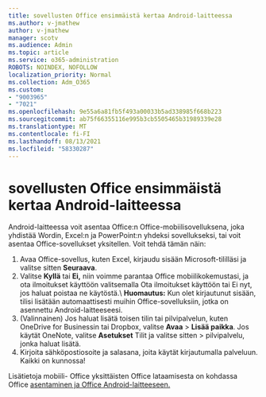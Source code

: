 ```yaml
---
title: sovellusten Office ensimmäistä kertaa Android-laitteessa
ms.author: v-jmathew
author: v-jmathew
manager: scotv
ms.audience: Admin
ms.topic: article
ms.service: o365-administration
ROBOTS: NOINDEX, NOFOLLOW
localization_priority: Normal
ms.collection: Adm_O365
ms.custom:
- "9003965"
- "7021"
ms.openlocfilehash: 9e55a6a81fb5f493a00033b5ad338985f668b223
ms.sourcegitcommit: ab75f66355116e995b3cb5505465b31989339e28
ms.translationtype: MT
ms.contentlocale: fi-FI
ms.lasthandoff: 08/13/2021
ms.locfileid: "58330287"
---
```

# <a name="set-up-office-apps-for-the-first-time-on-an-android-device"></a>sovellusten Office ensimmäistä kertaa Android-laitteessa

Android-laitteessa voit asentaa Office:n Office-mobiilisovelluksena, joka yhdistää Wordin, Excel:n ja PowerPoint:n yhdeksi sovellukseksi, tai voit asentaa Office-sovellukset yksitellen. Voit tehdä tämän näin:

1. Avaa Office-sovellus, kuten Excel, kirjaudu sisään Microsoft-tililläsi ja valitse sitten **Seuraava**.
2. Valitse **Kyllä** tai **Ei,** niin voimme parantaa Office mobiilikokemustasi, ja ota  ilmoitukset käyttöön valitsemalla Ota ilmoitukset käyttöön tai Ei nyt, jos haluat poistaa ne käytöstä.\ 
    **Huomautus:** Kun olet kirjautunut sisään, tilisi lisätään automaattisesti muihin Office-sovelluksiin, jotka on asennettu Android-laitteeseesi.
3. (Valinnainen) Jos haluat lisätä toisen tilin tai pilvipalvelun, kuten OneDrive for Businessin tai Dropbox, valitse **Avaa**  >  **Lisää paikka**. Jos käytät OneNote, valitse **Asetukset** Tilit ja valitse sitten  >  pilvipalvelu, jonka haluat lisätä.
4. Kirjoita sähköpostiosoite ja salasana, joita käytät kirjautumalla palveluun. Kaikki on kunnossa!

Lisätietoja mobiili- Office yksittäisten Office lataamisesta on kohdassa Office [asentaminen ja Office Android-laitteeseen.](https://go.microsoft.com/fwlink/?linkid=2135287)
